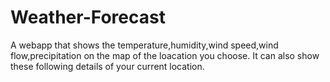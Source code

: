 # Weather-Forecast
A webapp that shows  the temperature,humidity,wind speed,wind flow,precipitation on the map of the loacation you choose. It can also show these following details of your current location.
